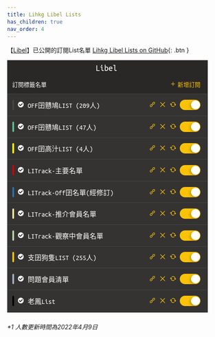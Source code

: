 ```yaml
---
title: Lihkg Libel Lists
has_children: true
nav_order: 4
---
```


【[Libel](https://kitce.github.io/libel/)】已公開的訂閱List名單  [Lihkg Libel Lists on GitHub](https://github.com/Zetho77GH/Lihkg-Libel-Lists){: .btn }

  <p>
     <img src="./Img/P_List.png" alt="Lists" />
  </p>

<h6>*1 人數更新時間為2022年4月9日</h6>
